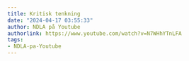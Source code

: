 ```yaml
---
title: Kritisk tenkning
date: "2024-04-17 03:55:33"
author: NDLA på Youtube
authorlink: https://www.youtube.com/watch?v=N7WHhYTnLFA
tags:
- NDLA-pa-Youtube
---
```

